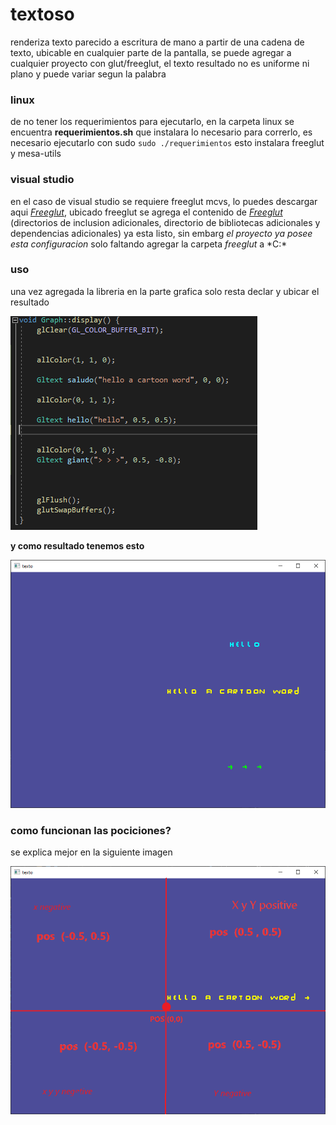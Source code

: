 # textoso

renderiza texto parecido  a escritura de mano a partir de una cadena de texto, ubicable en cualquier parte de la pantalla, se puede agregar a cualquier proyecto con glut/freeglut, el texto resultado no es uniforme ni plano y puede variar segun la palabra


### linux

de no tener los requerimientos para ejecutarlo, en la carpeta linux se encuentra **requerimientos.sh** que instalara lo necesario para correrlo, es necesario ejecutarlo con sudo ```sudo ./requerimientos``` esto instalara freeglut y mesa-utils

### visual studio

en el caso de visual studio se requiere freeglut mcvs, lo puedes descargar aqui [_Freeglut_](https://www.transmissionzero.co.uk/software/freeglut-devel/), ubicado freeglut se agrega el contenido de [_Freeglut_](https://www.transmissionzero.co.uk/software/freeglut-devel/) (directorios de inclusion adicionales, directorio de bibliotecas adicionales y dependencias adicionales) ya esta listo, sin embarg _el proyecto ya posee esta configuracion_ solo faltando agregar la carpeta _freeglut_ a *C:\* 

### uso
una vez agregada la libreria en la parte grafica solo resta declar y ubicar el resultado

 ![howuse](howuse.PNG?raw=true "Guiause")


**y como resultado tenemos esto**

 ![result](result.PNG?raw=true "Guiaresult")

### como funcionan las pociciones?

 se explica mejor en la siguiente imagen
 
 ![guia pos](guiaPos.png?raw=true "Guiapos")
 




